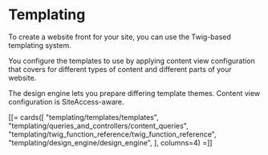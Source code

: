 # Templating

To create a website front for your site, you can use the Twig-based templating system.

You configure the templates to use by applying content view configuration
that covers for different types of content and different parts of your website.

The design engine lets you prepare differing template themes.
Content view configuration is SiteAccess-aware.

[[= cards([
    "templating/templates/templates",
    "templating/queries_and_controllers/content_queries",
    "templating/twig_function_reference/twig_function_reference",
    "templating/design_engine/design_engine",
], columns=4) =]]
